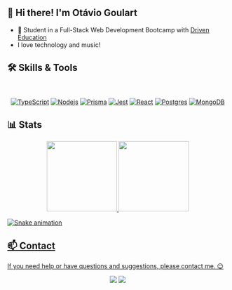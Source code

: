 
## 👋 Hi there! I'm Otávio Goulart

- 🚀 Student in a Full-Stack Web Development Bootcamp with <a href="https://www.driven.com.br">Driven Education</a>  
- I love technology and music!

## 🛠️ Skills & Tools

<br/>

<div align="center">
  
  [![TypeScript](https://img.shields.io/badge/TypeScript-007ACC?style=for-the-badge&logo=typescript&logoColor=white)](https://www.typescriptlang.org/docs/handbook/2/basic-types.html)
  [![Nodejs](https://img.shields.io/badge/Node.js-43853D?style=for-the-badge&logo=node.js&logoColor=white)](https://nodejs.org/en/docs/)
  [![Prisma](https://img.shields.io/badge/Prisma-3982CE?style=for-the-badge&logo=Prisma&logoColor=white)](https://www.prisma.io/docs/)
  [![Jest](https://img.shields.io/badge/-jest-%23C21325?style=for-the-badge&logo=jest&logoColor=white)](https://jestjs.io/)
  [![React](https://img.shields.io/badge/React-20232A?style=for-the-badge&logo=react&logoColor=61DAFB)](https://reactjs.org/)
  [![Postgres](https://img.shields.io/badge/PostgreSQL-316192?style=for-the-badge&logo=postgresql&logoColor=white)](https://www.postgresql.org/)
  [![MongoDB](https://img.shields.io/badge/MongoDB-%234ea94b.svg?style=for-the-badge&logo=mongodb&logoColor=white)](https://www.mongodb.com/docs/)

  
 </div>

## 📊 Stats
<div align="center">
  <a href="https://github.com/OtavioBGoulart">
  <img height="160em" src="https://github-readme-stats.vercel.app/api?username=OtavioBGoulart&show_icons=true&theme=radical"/>
  <img height="160em" src="https://github-readme-stats.vercel.app/api/top-langs/?username=OtavioBGoulart&layout=compact&langs_count=7&theme=radical"/>
</div>

</div align="center">

![Snake animation](https://github.com/LuSntgo/LuSntgo/blob/output/github-contribution-grid-snake.svg)
</div>

  ## 📫 Contact

 If you need help or have questions and suggestions, please contact me. 😉 

<div align="center"> 
   <a href = "mailto:otaviobgoulartt@gmail.com"><img src="https://img.shields.io/badge/-Gmail-%23333?style=for-the-badge&logo=gmail&logoColor=white" target="_blank"></a>
  <a href="https://www.linkedin.com/in/otaviobgoulart/" target="_blank"><img src="https://img.shields.io/badge/-LinkedIn-%230077B5?style=for-the-badge&logo=linkedin&logoColor=white" target="_blank"></a> 
</div>
<br><br>
